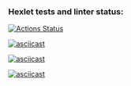 ### Hexlet tests and linter status:

[![Actions Status](https://github.com/Zhekachka/qa-auto-engineer-javascript-project-44/actions/workflows/hexlet-check.yml/badge.svg)](https://github.com/Zhekachka/qa-auto-engineer-javascript-project-44/actions)

[![asciicast](https://asciinema.org/a/SsPZZTEQOCHx0Xr2KtDdhmS1m.svg)](https://asciinema.org/a/SsPZZTEQOCHx0Xr2KtDdhmS1m)

[![asciicast](https://asciinema.org/a/X9TgSaxUcJ2ivT4T1EqnNsvBV.svg)](https://asciinema.org/a/X9TgSaxUcJ2ivT4T1EqnNsvBV)

[![asciicast](https://asciinema.org/a/BXYFfySxgD75ewXxpHWTOrbc2.svg)](https://asciinema.org/a/BXYFfySxgD75ewXxpHWTOrbc2)